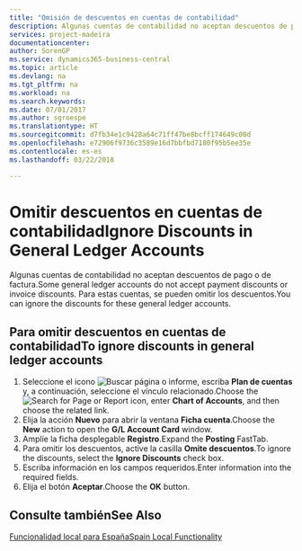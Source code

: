 ```yaml
---
title: "Omisión de descuentos en cuentas de contabilidad"
description: Algunas cuentas de contabilidad no aceptan descuentos de pago o de factura. Para estas cuentas, se pueden omitir los descuentos.
services: project-madeira
documentationcenter: 
author: SorenGP
ms.service: dynamics365-business-central
ms.topic: article
ms.devlang: na
ms.tgt_pltfrm: na
ms.workload: na
ms.search.keywords: 
ms.date: 07/01/2017
ms.author: sgroespe
ms.translationtype: HT
ms.sourcegitcommit: d7fb34e1c9428a64c71ff47be8bcff174649c00d
ms.openlocfilehash: e72906f9736c3589e16d7bbfbd7180f95b5ee35e
ms.contentlocale: es-es
ms.lasthandoff: 03/22/2018

---
```

# <a name="ignore-discounts-in-general-ledger-accounts"></a><span data-ttu-id="ea4c3-104">Omitir descuentos en cuentas de contabilidad</span><span class="sxs-lookup"><span data-stu-id="ea4c3-104">Ignore Discounts in General Ledger Accounts</span></span>
<span data-ttu-id="ea4c3-105">Algunas cuentas de contabilidad no aceptan descuentos de pago o de factura.</span><span class="sxs-lookup"><span data-stu-id="ea4c3-105">Some general ledger accounts do not accept payment discounts or invoice discounts.</span></span> <span data-ttu-id="ea4c3-106">Para estas cuentas, se pueden omitir los descuentos.</span><span class="sxs-lookup"><span data-stu-id="ea4c3-106">You can ignore the discounts for these general ledger accounts.</span></span>  

## <a name="to-ignore-discounts-in-general-ledger-accounts"></a><span data-ttu-id="ea4c3-107">Para omitir descuentos en cuentas de contabilidad</span><span class="sxs-lookup"><span data-stu-id="ea4c3-107">To ignore discounts in general ledger accounts</span></span>  

1.  <span data-ttu-id="ea4c3-108">Seleccione el icono ![Buscar página o informe](../../media/ui-search/search_small.png "icono Buscar página o informe"), escriba **Plan de cuentas** y, a continuación, seleccione el vínculo relacionado.</span><span class="sxs-lookup"><span data-stu-id="ea4c3-108">Choose the ![Search for Page or Report](../../media/ui-search/search_small.png "Search for Page or Report icon") icon, enter **Chart of Accounts**, and then choose the related link.</span></span>  
2.  <span data-ttu-id="ea4c3-109">Elija la acción **Nuevo** para abrir la ventana **Ficha cuenta**.</span><span class="sxs-lookup"><span data-stu-id="ea4c3-109">Choose the **New** action to open the **G/L Account Card** window.</span></span>  
3.  <span data-ttu-id="ea4c3-110">Amplíe la ficha desplegable **Registro**.</span><span class="sxs-lookup"><span data-stu-id="ea4c3-110">Expand the **Posting** FastTab.</span></span>  
4.  <span data-ttu-id="ea4c3-111">Para omitir los descuentos, active la casilla **Omite descuentos**.</span><span class="sxs-lookup"><span data-stu-id="ea4c3-111">To ignore the discounts, select the **Ignore Discounts** check box.</span></span>  
5.  <span data-ttu-id="ea4c3-112">Escriba información en los campos requeridos.</span><span class="sxs-lookup"><span data-stu-id="ea4c3-112">Enter information into the required fields.</span></span>  
6.  <span data-ttu-id="ea4c3-113">Elija el botón **Aceptar**.</span><span class="sxs-lookup"><span data-stu-id="ea4c3-113">Choose the **OK** button.</span></span>  

## <a name="see-also"></a><span data-ttu-id="ea4c3-114">Consulte también</span><span class="sxs-lookup"><span data-stu-id="ea4c3-114">See Also</span></span>  
 [<span data-ttu-id="ea4c3-115">Funcionalidad local para España</span><span class="sxs-lookup"><span data-stu-id="ea4c3-115">Spain Local Functionality</span></span>](spain-local-functionality.md)

